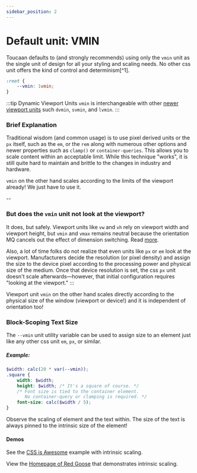 ```yaml
---
sidebar_position: 2
---
```


# Default unit: VMIN 

Toucaan defaults to (and strongly recommends) using only the `vmin` unit as the single unit of design for all your styling and scaling needs. No other css unit offers the kind of control and determinism[^1].

```css
:root {
    --vmin: 1vmin;
}
```

:::tip Dynamic Viewport Units
`vmin` is interchangeable with other [newer viewport units](https://www.toucaan.com/blog/how-to-use-the-new-css-variant-units-svh-lvh-dvh-on-mobile) such `dvmin`, `svmin`, and `lvmin`.
:::

### Brief Explanation

Traditional wisdom (and common usage) is to use pixel derived units or the `px` itself, such as the `em`, or the `rem` along with numerous other options and newer properties such as `clamp()` or `container-queries`. This allows you to scale content within an acceptable limit. While this technique "works", it is still quite hard to maintain and brittle to the changes in industry and hardware.

`vmin` on the other hand scales according to the limits of the viewport already! We just have to use it. 

--

### But does the `vmin` unit not look at the viewport?

It does, but safely. Viewport units like `vw` and `vh` rely on viewport width and viewport height, but `vmin` and `vmax` remains neutral because the orientation MQ cancels out the effect of dimension switching. Read [more](https://www.toucaan.com/blog/intrinsic-typography).

Also, a lot of time folks do not realize that even units like `px` or `em` look at the viewport. Manufacturers decide the resolution (or pixel density) and assign the size to the device pixel according to the processing power and physical size of the medium. Once that device resolution is set, the css `px` unit doesn't scale afterwards—however, that initial configuration requires "looking at the viewport." 
:::  

Viewport unit `vmin` on the other hand scales directly according to the physical size of the window (viewport or device!) and it is independent of orientation too!


### Block-Scoping Text Size
The `--vmin` unit utility variable can be used to assign size to an element just like any other css unit `em`, `px`, or similar. 

##### Example:

```scss
$width: calc(20 * var(--vmin));
.square {
    width: $width;
    height: $width; /* It's a square of course. */
    /* Font size is tied to the container element. 
       No container-query or clamping is required. */
    font-size: calc($width / 5); 
}
```

Observe the scaling of element and the text within. The size of the text is always pinned to the intrinsic size of the element!

#### Demos
See the [CSS is Awesome](https://codepen.io/marvindanig/pen/bGGRZdE) example with intrinsic scaling.

View the [Homepage of Red Goose](https://goose.red) that demonstrates intrinsic scaling.

